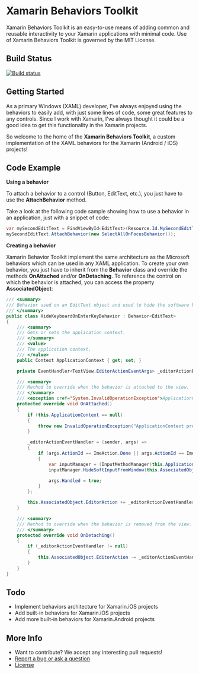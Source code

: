 # **Xamarin Behaviors Toolkit**
Xamarin Behaviors Toolkit is an easy-to-use means of adding common and reusable interactivity to your Xamarin applications with minimal code. Use of Xamarin Behaviors Toolkit is governed by the MIT License.

## Build Status
[![Build status](https://ci.appveyor.com/api/projects/status/goi8xb7yjvdvbcdk?svg=true)](https://ci.appveyor.com/project/ThomasLebrun/xamarinbehaviorstoolkit)

## Getting Started
As a primary Windows (XAML) developer, I've always enjoyed using the behaviors to easily add, with just some lines of code, some great features to any controls.
Since I work with Xamarin, I've always thought  it could be a good idea to get this functionality in the Xamarin projects.

So welcome to the home of the **Xamarin Behaviors Toolkit**, a custom implementation of the XAML behaviors for the Xamarin (Android / iOS) projects!

## Code Example
 **Using a behavior**
 
 To attach a behavior to a control (Button, EditText, etc.), you just have to use the **AttachBehavior** method.

 Take a look at the following code sample showing how to use a behavior in an application, just with a snippet of code:
 ```cs
var mySecondEditText = FindViewById<EditText>(Resource.Id.MySecondEditText);
mySecondEditText.AttachBehavior(new SelectAllOnFocusBehavior());
 ```

**Creating a behavior**

Xamarin Behavior Toolkit implement the same architecture as the Microsoft behaviors which can be used in any XAML application. To create your own behavior, you just have to inherit from the **Behavior<T>** class and override the methods **OnAttached** and/or **OnDetaching**. To reference the control on which the behavior is attached, you can access the property **AssociatedObject**:
```cs
/// <summary>
/// Behavior used on an EditText object and used to hide the software keyboard when one of the following key is pressed: "Done", "Search" or "Go"
/// </summary>
public class HideKeyboardOnEnterKeyBehavior : Behavior<EditText>
{
    /// <summary>
    /// Gets or sets the application context.
    /// </summary>
    /// <value>
    /// The application context.
    /// </value>
    public Context ApplicationContext { get; set; }

    private EventHandler<TextView.EditorActionEventArgs> _editorActionEventHandler;

    /// <summary>
    /// Method to override when the behavior is attached to the view.
    /// </summary>
    /// <exception cref="System.InvalidOperationException">ApplicationContext property needs to be set in order to use this behavior.</exception>
    protected override void OnAttached()
    {
        if (this.ApplicationContext == null)
        {
            throw new InvalidOperationException("ApplicationContext property needs to be set in order to use this behavior.");
        }

        _editorActionEventHandler = (sender, args) =>
        {
            if (args.ActionId == ImeAction.Done || args.ActionId == ImeAction.Search || args.ActionId == ImeAction.Go || args.ActionId == ImeAction.Next)
            {
                var inputManager = (InputMethodManager)this.ApplicationContext.GetSystemService(Context.InputMethodService);
                inputManager.HideSoftInputFromWindow(this.AssociatedObject.WindowToken, HideSoftInputFlags.None);

                args.Handled = true;
            }
        };

        this.AssociatedObject.EditorAction += _editorActionEventHandler;
    }

    /// <summary>
    /// Method to override when the behavior is removed from the view.
    /// </summary>
    protected override void OnDetaching()
    {
        if (_editorActionEventHandler != null)
        {
            this.AssociatedObject.EditorAction -= _editorActionEventHandler;
        }
    }
}
 ```

## Todo
 - Implement behaviors architecture for Xamarin.iOS projects
 - Add built-in behaviors for Xamarin.iOS projects
 - Add more built-in behaviors for Xamarin.Android projects

## More Info
 - Want to contribute? We accept any interesting pull requests!
 - [Report a bug or ask a question](https://github.com/ThomasLebrun/XamarinBehaviorsToolkit/issues)
 - [License](http://opensource.org/licenses/MIT)

